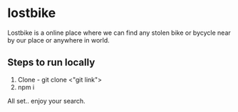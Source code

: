 # lostbike

Lostbike is a online place where we can find any stolen bike or bycycle near by our place or anywhere in world.

## Steps to run locally

1. Clone - git clone <"git link">
2. npm i

All set.. enjoy your search.

